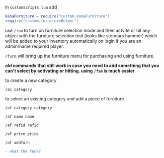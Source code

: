 in `customScripts.lua` add 
```lua
kanaFurniture = require("custom.kanaFurniture")
require("custom.furnitureHelper")
```


use `/fsm` to turn on furniture selection mode and then actvite or hit any object with the furniture selection tool (looks like stendars hammer) which will be added to your inventory automatically on login if you are an admin/name required player.

`/furn` will bring up the furniture menu for purchasing and using furniture.


**old commands that still work in case you need to add something that you can't select by activating or hitting. using `/fsm` is much easier**


to create a new category

```/ac category```


to select an existing category and add a piece of furniture

```
/af category category

/af name name 

/af refid refid

/af price price

/af addfurn
```

```diff
- what the fuck?
```
